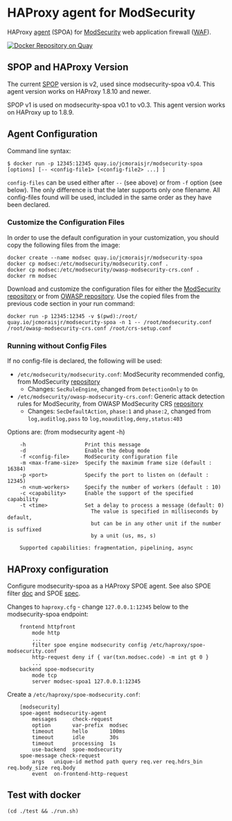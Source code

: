 # HAProxy agent for ModSecurity

HAProxy [agent](http://cbonte.github.io/haproxy-dconv/1.8/configuration.html#9.3) (SPOA)
for [ModSecurity](http://www.modsecurity.org) web application firewall
([WAF](https://en.wikipedia.org/wiki/Web_application_firewall)).

[![Docker Repository on Quay](https://quay.io/repository/jcmoraisjr/modsecurity-spoa/status "Docker Repository on Quay")](https://quay.io/repository/jcmoraisjr/modsecurity-spoa)

## SPOP and HAProxy Version

The current [SPOP](https://www.haproxy.org/download/2.2/doc/SPOE.txt) version is v2, used since modsecurity-spoa v0.4. This agent version works on HAProxy 1.8.10 and newer.

SPOP v1 is used on modsecurity-spoa v0.1 to v0.3. This agent version works on HAProxy up to 1.8.9.

## Agent Configuration

Command line syntax:

```
$ docker run -p 12345:12345 quay.io/jcmoraisjr/modsecurity-spoa [options] [-- <config-file1> [<config-file2> ...] ]
```

`config-files` can be used either after `--` (see above) or from `-f` option (see below).
The only difference is that the later supports only one filename. All config-files found
will be used, included in the same order as they have been declared.

### Customize the Configuration Files

In order to use the default configuration in your customization, you should copy the following files from the image:
```
docker create --name modsec quay.io/jcmoraisjr/modsecurity-spoa
docker cp modsec:/etc/modsecurity/modsecurity.conf .
docker cp modsec:/etc/modsecurity/owasp-modsecurity-crs.conf .
docker rm modsec
```

Download and customize the configuration files for either the [ModSecurity repository](https://github.com/SpiderLabs/ModSecurity/blob/v2/master/modsecurity.conf-recommended) or from [OWASP repository](https://github.com/SpiderLabs/owasp-modsecurity-crs/blob/v3.3/dev/crs-setup.conf.example).
Use the copied files from the previous code section in your run command:
```
docker run -p 12345:12345 -v $(pwd):/root/ quay.io/jcmoraisjr/modsecurity-spoa -n 1 -- /root/modsecurity.conf /root/owasp-modsecurity-crs.conf /root/crs-setup.conf
```

### Running without Config Files

If no config-file is declared, the following will be used:

* `/etc/modsecurity/modsecurity.conf`: ModSecurity recommended config, from ModSecurity [repository](https://github.com/SpiderLabs/ModSecurity/tree/v2/master)
    * Changes: `SecRuleEngine`, changed from `DetectionOnly` to `On`
* `/etc/modsecurity/owasp-modsecurity-crs.conf`: Generic attack detection rules for ModSecurity, from OWASP ModSecurity CRS [repository](https://github.com/SpiderLabs/owasp-modsecurity-crs)
    * Changes: `SecDefaultAction`, `phase:1` and `phase:2`, changed from `log,auditlog,pass` to `log,noauditlog,deny,status:403`

Options are: (from modsecurity agent -h)

```
    -h                   Print this message
    -d                   Enable the debug mode
    -f <config-file>     ModSecurity configuration file
    -m <max-frame-size>  Specify the maximum frame size (default : 16384)
    -p <port>            Specify the port to listen on (default : 12345)
    -n <num-workers>     Specify the number of workers (default : 10)
    -c <capability>      Enable the support of the specified capability
    -t <time>            Set a delay to process a message (default: 0)
                           The value is specified in milliseconds by default,
                           but can be in any other unit if the number is suffixed
                           by a unit (us, ms, s)

    Supported capabilities: fragmentation, pipelining, async
```

## HAProxy configuration

Configure modsecurity-spoa as a HAProxy SPOE agent. See also SPOE filter
[doc](http://cbonte.github.io/haproxy-dconv/1.8/configuration.html#9.3)
and SPOE [spec](https://www.haproxy.org/download/1.8/doc/SPOE.txt).

Changes to `haproxy.cfg` - change `127.0.0.1:12345` below to the
modsecurity-spoa endpoint:

```
    frontend httpfront
        mode http
        ...
        filter spoe engine modsecurity config /etc/haproxy/spoe-modsecurity.conf
        http-request deny if { var(txn.modsec.code) -m int gt 0 }
        ...
    backend spoe-modsecurity
        mode tcp
        server modsec-spoa1 127.0.0.1:12345
```

Create a `/etc/haproxy/spoe-modsecurity.conf`:

```
    [modsecurity]
    spoe-agent modsecurity-agent
        messages     check-request
        option       var-prefix  modsec
        timeout      hello       100ms
        timeout      idle        30s
        timeout      processing  1s
        use-backend  spoe-modsecurity
    spoe-message check-request
        args   unique-id method path query req.ver req.hdrs_bin req.body_size req.body
        event  on-frontend-http-request
```

## Test with docker

```
(cd ./test && ./run.sh)
```
